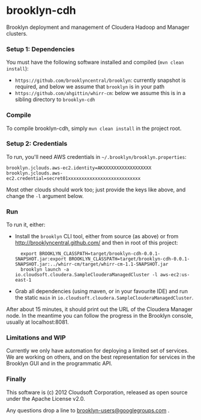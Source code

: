 brooklyn-cdh
============

Brooklyn deployment and management of Cloudera Hadoop and Manager clusters.


### Setup 1:  Dependencies

You must have the following software installed and compiled (`mvn clean install`):

* `https://github.com/brooklyncentral/brooklyn`: currently snapshot is required, and 
  below we assume that `brooklyn` is in your path 
* `https://github.com/ahgittin/whirr-cm`: below we assume this is in a sibling directory to `brooklyn-cdh` 


### Compile

To compile brooklyn-cdh, simply `mvn clean install` in the project root.


### Setup 2:  Credentials

To run, you'll need AWS credentials in `~/.brooklyn/brooklyn.properties`:

    brooklyn.jclouds.aws-ec2.identity=AKXXXXXXXXXXXXXXXXXX
    brooklyn.jclouds.aws-ec2.credential=secret01xxxxxxxxxxxxxxxxxxxxxxxxxxx

Most other clouds should work too; just provide the keys like above, and change the `-l` argument below.


### Run

To run it, either:

* Install the `brooklyn` CLI tool, either from source (as above) or from 
  http://brooklyncentral.github.com/ and then in root of this project:

        export BROOKLYN_CLASSPATH=target/brooklyn-cdh-0.0.1-SNAPSHOT.jar:export BROOKLYN_CLASSPATH=target/brooklyn-cdh-0.0.1-SNAPSHOT.jar:../whirr-cm/target/whirr-cm-1.1-SNAPSHOT.jar
        brooklyn launch -a io.cloudsoft.cloudera.SampleClouderaManagedCluster -l aws-ec2:us-east-1

* Grab all dependencies (using maven, or in your favourite IDE) and run the 
  static `main` in `io.cloudsoft.cloudera.SampleClouderaManagedCluster`.

After about 15 minutes, it should print out the URL of the Cloudera Manager node.
In the meantime you can follow the progress in the Brooklyn console, 
usually at localhost:8081.  


### Limitations and WIP

Currently we only have automation for deploying a limited set of services.
We are working on others, and on the best representation for services in the
Brooklyn GUI and in the programmatic API.


### Finally

This software is (c) 2012 Cloudsoft Corporation, released as open source under the Apache License v2.0.

Any questions drop a line to brooklyn-users@googlegroups.com .

